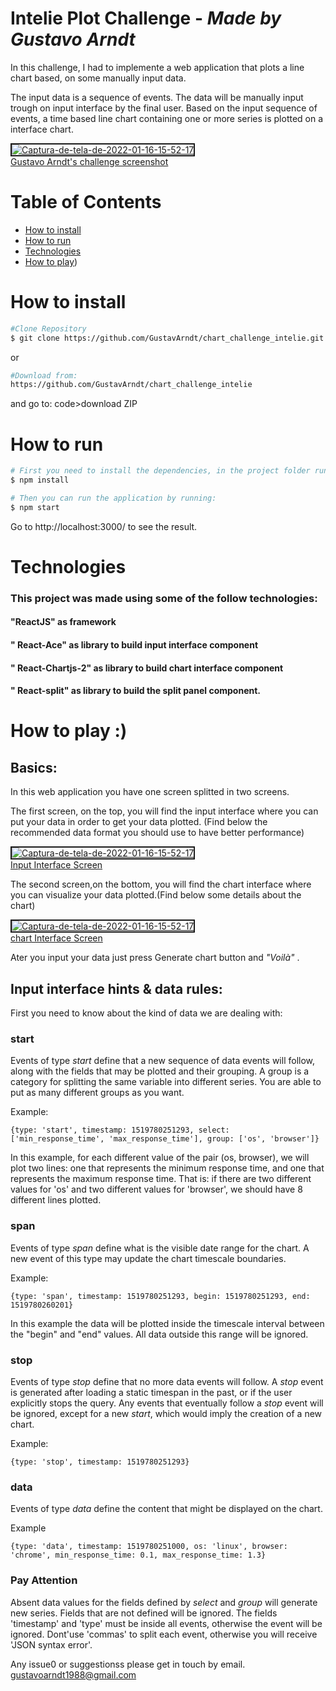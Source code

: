

# Intelie Plot Challenge - _Made by_ _Gustavo Arndt_

In this challenge, I had to implemente a web application that plots a line chart based, on some manually input data.

The input data is a sequence of events. The data will be manually input trough on input interface by the final user.
Based on the input sequence of events, a time based line chart containing one or more series is plotted on a interface chart.

                 
<a align='center' href="https://ibb.co/pdMYGQW"><img src="https://i.ibb.co/M7tFWf8/Captura-de-tela-de-2022-01-16-15-52-17.png" alt="Captura-de-tela-de-2022-01-16-15-52-17" border="2" /><br>Gustavo Arndt's challenge screenshot</a>


# Table of Contents

* [How to install](#How-to-install)   
* [How to run](#How-to-run)
* [Technologies](#Technologies)
* [How to play](#How-to-play-:))



# How to install
   ```bash
#Clone Repository
$ git clone https://github.com/GustavArndt/chart_challenge_intelie.git
```
or
   ```bash
#Download from:
https://github.com/GustavArndt/chart_challenge_intelie
```
and go to: code>download ZIP



# How to run
```bash
# First you need to install the dependencies, in the project folder run:
$ npm install

# Then you can run the application by running:
$ npm start
```
Go to http://localhost:3000/ to see the result.

# Technologies
### This project was made using some of the follow technologies:
####  "ReactJS" as framework
#### " React-Ace" as library to build input interface component
#### " React-Chartjs-2" as library  to build chart interface component
#### " React-split" as library  to build the split panel component.

# How to play :)

## Basics:
In this web application you have one screen splitted in two screens. 

The first screen, on the top, you will find the input interface where you can put your data in order to get your data plotted. (Find below the recommended data format you  should use to have better performance)

<a align='center' href="https://ibb.co/pdMYGQW"><img src="https://i.ibb.co/M7tFWf8/Captura-de-tela-de-2022-01-16-15-52-17.png" alt="Captura-de-tela-de-2022-01-16-15-52-17" border="2" /><br>Input Interface Screen</a>

The second screen,on the bottom, you will find the chart interface where you can visualize your data plotted.(Find below some details about the chart)

<a align='center' href="https://ibb.co/pdMYGQW"><img src="https://i.ibb.co/M7tFWf8/Captura-de-tela-de-2022-01-16-15-52-17.png" alt="Captura-de-tela-de-2022-01-16-15-52-17" border="2" /><br>chart Interface Screen</a>

Ater you input your data just press Generate chart button and  _"Voilà"_ .

## Input interface hints & data rules:
First you need to know about the kind of data we are dealing with:

### start
Events of type *start* define that a new sequence of data events will follow, along with the fields that may be plotted and their grouping. A group is a category for splitting the same variable into different series.
You are able to put as many different groups as you want.

Example:
```
{type: 'start', timestamp: 1519780251293, select: ['min_response_time', 'max_response_time'], group: ['os', 'browser']}
```
In this example, for each different value of the pair (os, browser), we will plot two lines: one that represents the minimum response time, and one that represents the maximum response time. That is: if there are two different values for 'os' and two different values for 'browser', we should have 8 different lines plotted.

### span
Events of type *span* define what is the visible date range for the chart. A new event of this type may update the chart timescale boundaries.

Example:
```
{type: 'span', timestamp: 1519780251293, begin: 1519780251293, end: 1519780260201}
```
In this example the data will be plotted inside the timescale interval between the "begin" and "end" values. All data outside this range will be ignored.

### stop
Events of type *stop* define that no more data events will follow.
A *stop* event is generated after loading a static timespan in the past, or if the user explicitly stops the query. Any events that eventually follow a *stop* event will be ignored, except for a new *start*, which would imply the creation of a new chart.

Example:
```
{type: 'stop', timestamp: 1519780251293}
```

### data
Events of type *data* define the content that might be displayed on the chart.

Example
```
{type: 'data', timestamp: 1519780251000, os: 'linux', browser: 'chrome', min_response_time: 0.1, max_response_time: 1.3}
```
### Pay Attention
 Absent data values for the fields defined by *select* and *group* will generate new series. 
 Fields that are not defined will be ignored.
The fields 'timestamp' and 'type' must be inside all events, otherwise the event will be ignored.
Dont'use 'commas' to split each event, otherwise you will receive 'JSON syntax error'. 



Any issue0 or suggestionss please get in touch by email.
gustavoarndt1988@gmail.com
